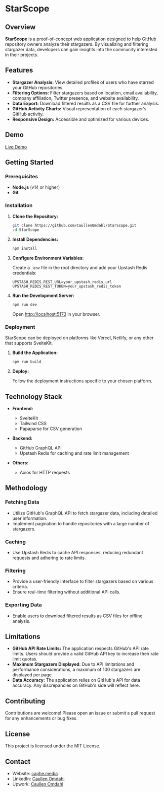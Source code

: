 # StarScope

## Overview

**StarScope** is a proof-of-concept web application designed to help GitHub repository owners analyze their stargazers. By visualizing and filtering stargazer data, developers can gain insights into the community interested in their projects.

## Features

- **Stargazer Analysis:** View detailed profiles of users who have starred your GitHub repositories.
- **Filtering Options:** Filter stargazers based on location, email availability, company affiliation, Twitter presence, and website availability.
- **Data Export:** Download filtered results as a CSV file for further analysis.
- **GitHub Activity Charts:** Visual representation of each stargazer's GitHub activity.
- **Responsive Design:** Accessible and optimized for various devices.

## Demo

[Live Demo](https://starscope-demo.com)

## Getting Started

### Prerequisites

- **Node.js** (v14 or higher)
- **Git**

### Installation

1. **Clone the Repository:**

   ```bash
   git clone https://github.com/CaullenOmdahl/StarScope.git
   cd StarScope
   ```

2. **Install Dependencies:**

   ```bash
   npm install
   ```

3. **Configure Environment Variables:**

   Create a `.env` file in the root directory and add your Upstash Redis credentials:

   ```env
   UPSTASH_REDIS_REST_URL=your_upstash_redis_url
   UPSTASH_REDIS_REST_TOKEN=your_upstash_redis_token
   ```

4. **Run the Development Server:**

   ```bash
   npm run dev
   ```

   Open [http://localhost:5173](http://localhost:5173) in your browser.

### Deployment

StarScope can be deployed on platforms like Vercel, Netlify, or any other that supports SvelteKit.

1. **Build the Application:**

   ```bash
   npm run build
   ```

2. **Deploy:**

   Follow the deployment instructions specific to your chosen platform.

## Technology Stack

- **Frontend:**
  - SvelteKit
  - Tailwind CSS
  - Papaparse for CSV generation

- **Backend:**
  - GitHub GraphQL API
  - Upstash Redis for caching and rate limit management

- **Others:**
  - Axios for HTTP requests

## Methodology

### Fetching Data

- Utilize GitHub's GraphQL API to fetch stargazer data, including detailed user information.
- Implement pagination to handle repositories with a large number of stargazers.

### Caching

- Use Upstash Redis to cache API responses, reducing redundant requests and adhering to rate limits.

### Filtering

- Provide a user-friendly interface to filter stargazers based on various criteria.
- Ensure real-time filtering without additional API calls.

### Exporting Data

- Enable users to download filtered results as CSV files for offline analysis.

## Limitations

- **GitHub API Rate Limits:** The application respects GitHub's API rate limits. Users should provide a valid GitHub API key to increase their rate limit quotas.
- **Maximum Stargazers Displayed:** Due to API limitations and performance considerations, a maximum of 100 stargazers are displayed per page.
- **Data Accuracy:** The application relies on GitHub's API for data accuracy. Any discrepancies on GitHub's side will reflect here.

## Contributing

Contributions are welcome! Please open an issue or submit a pull request for any enhancements or bug fixes.

## License

This project is licensed under the MIT License.

## Contact

- Website: [caphe.media](https://caphe.media)
- LinkedIn: [Caullen Omdahl](https://www.linkedin.com/in/caullen/)
- Upwork: [Caullen Omdahl](https://www.upwork.com/freelancers/caullenomdahl2?mp_source=share)
